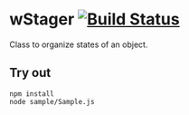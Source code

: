 
# wStager [![Build Status](https://travis-ci.org/Wandalen/wStager.svg?branch=master)](https://travis-ci.org/Wandalen/wStager) 

Class to organize states of an object.

## Try out
```
npm install
node sample/Sample.js
```





































